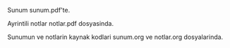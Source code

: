 Sunum sunum.pdf'te.

Ayrintili notlar notlar.pdf dosyasinda.

Sunumun ve notlarin kaynak kodlari sunum.org ve notlar.org dosyalarinda.